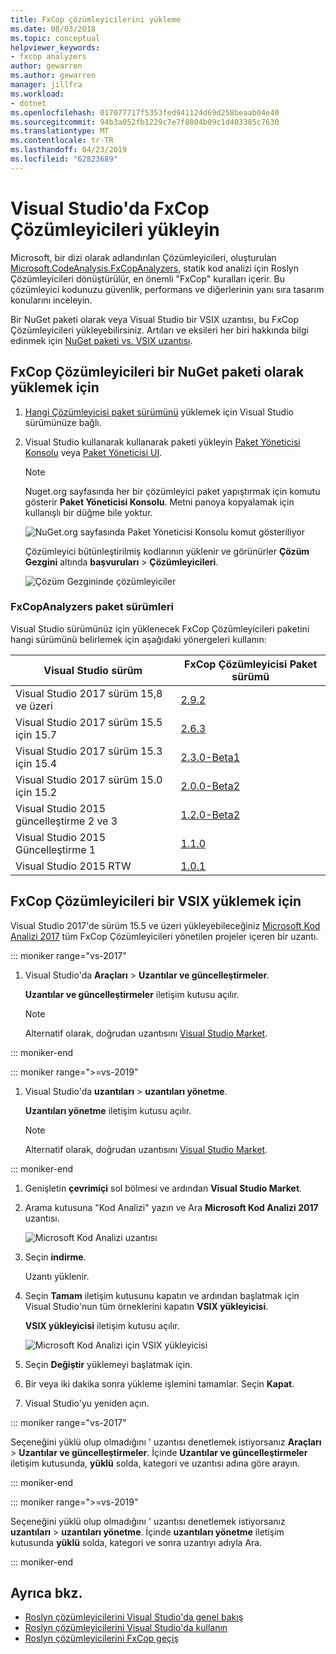 ```yaml
---
title: FxCop çözümleyicilerini yükleme
ms.date: 08/03/2018
ms.topic: conceptual
helpviewer_keywords:
- fxcop analyzers
author: gewarren
ms.author: gewarren
manager: jillfra
ms.workload:
- dotnet
ms.openlocfilehash: 017077717f5353fed941124d69d258beaab04e40
ms.sourcegitcommit: 94b3a052fb1229c7e7f8804b09c1d403385c7630
ms.translationtype: MT
ms.contentlocale: tr-TR
ms.lasthandoff: 04/23/2019
ms.locfileid: "62823689"
---
```

# <a name="install-fxcop-analyzers-in-visual-studio"></a>Visual Studio'da FxCop Çözümleyicileri yükleyin

Microsoft, bir dizi olarak adlandırılan Çözümleyicileri, oluşturulan [Microsoft.CodeAnalysis.FxCopAnalyzers](https://www.nuget.org/packages/Microsoft.CodeAnalysis.FxCopAnalyzers), statik kod analizi için Roslyn Çözümleyicileri dönüştürülür, en önemli "FxCop" kuralları içerir. Bu çözümleyici kodunuzu güvenlik, performans ve diğerlerinin yanı sıra tasarım konularını inceleyin.

Bir NuGet paketi olarak veya Visual Studio bir VSIX uzantısı, bu FxCop Çözümleyicileri yükleyebilirsiniz. Artıları ve eksileri her biri hakkında bilgi edinmek için [NuGet paketi vs. VSIX uzantısı](roslyn-analyzers-overview.md#nuget-package-versus-vsix-extension).

## <a name="to-install-fxcop-analyzers-as-a-nuget-package"></a>FxCop Çözümleyicileri bir NuGet paketi olarak yüklemek için

1. [Hangi Çözümleyicisi paket sürümünü](#fxcopanalyzers-package-versions) yüklemek için Visual Studio sürümünüze bağlı.

2. Visual Studio kullanarak kullanarak paketi yükleyin [Paket Yöneticisi Konsolu](/nuget/quickstart/install-and-use-a-package-in-visual-studio#package-manager-console) veya [Paket Yöneticisi UI](/nuget/quickstart/install-and-use-a-package-in-visual-studio#package-manager-console).

   > [!NOTE]
   > Nuget.org sayfasında her bir çözümleyici paket yapıştırmak için komutu gösterir **Paket Yöneticisi Konsolu**. Metni panoya kopyalamak için kullanışlı bir düğme bile yoktur.
   >
   > ![NuGet.org sayfasında Paket Yöneticisi Konsolu komut gösteriliyor](media/nuget-package-manager-command.png)

   Çözümleyici bütünleştirilmiş kodlarının yüklenir ve görünürler **Çözüm Gezgini** altında **başvuruları** > **Çözümleyicileri**.

   ![Çözüm Gezgininde çözümleyiciler](media/solution-explorer-analyzers-node.png)

### <a name="fxcopanalyzers-package-versions"></a>FxCopAnalyzers paket sürümleri

Visual Studio sürümünüz için yüklenecek FxCop Çözümleyicileri paketini hangi sürümünü belirlemek için aşağıdaki yönergeleri kullanın:

| Visual Studio sürüm | FxCop Çözümleyicisi Paket sürümü |
| - | - |
| Visual Studio 2017 sürüm 15,8 ve üzeri | [2.9.2](https://www.nuget.org/packages/Microsoft.CodeAnalysis.FxCopAnalyzers/2.9.2) |
| Visual Studio 2017 sürüm 15.5 için 15.7 | [2.6.3](https://www.nuget.org/packages/Microsoft.CodeAnalysis.FxCopAnalyzers/2.6.3) |
| Visual Studio 2017 sürüm 15.3 için 15.4 | [2.3.0-Beta1](https://www.nuget.org/packages/Microsoft.CodeAnalysis.FxCopAnalyzers/2.3.0-beta1) |
| Visual Studio 2017 sürüm 15.0 için 15.2 | [2.0.0-Beta2](https://www.nuget.org/packages/Microsoft.CodeAnalysis.FxCopAnalyzers/2.0.0-beta2) |
| Visual Studio 2015 güncelleştirme 2 ve 3 | [1.2.0-Beta2](https://www.nuget.org/packages/Microsoft.CodeAnalysis.FxCopAnalyzers/1.2.0-beta2) |
| Visual Studio 2015 Güncelleştirme 1 | [1.1.0](https://www.nuget.org/packages/Microsoft.CodeAnalysis.FxCopAnalyzers/1.1.0) |
| Visual Studio 2015 RTW | [1.0.1](https://www.nuget.org/packages/Microsoft.CodeAnalysis.FxCopAnalyzers/1.0.1) |

## <a name="to-install-fxcop-analyzers-as-a-vsix"></a>FxCop Çözümleyicileri bir VSIX yüklemek için

Visual Studio 2017'de sürüm 15.5 ve üzeri yükleyebileceğiniz [Microsoft Kod Analizi 2017](https://marketplace.visualstudio.com/items?itemName=VisualStudioPlatformTeam.MicrosoftCodeAnalysis2017) tüm FxCop Çözümleyicileri yönetilen projeler içeren bir uzantı.

::: moniker range="vs-2017"

1. Visual Studio'da **Araçları** > **Uzantılar ve güncelleştirmeler**.

   **Uzantılar ve güncelleştirmeler** iletişim kutusu açılır.

   > [!NOTE]
   > Alternatif olarak, doğrudan uzantısını [Visual Studio Market](https://marketplace.visualstudio.com/items?itemName=VisualStudioPlatformTeam.MicrosoftCodeAnalysis2017).

::: moniker-end

::: moniker range=">=vs-2019"

1. Visual Studio'da **uzantıları** > **uzantıları yönetme**.

   **Uzantıları yönetme** iletişim kutusu açılır.

   > [!NOTE]
   > Alternatif olarak, doğrudan uzantısını [Visual Studio Market](https://marketplace.visualstudio.com/items?itemName=VisualStudioPlatformTeam.MicrosoftCodeAnalysis2017).

::: moniker-end

1. Genişletin **çevrimiçi** sol bölmesi ve ardından **Visual Studio Market**.

1. Arama kutusuna "Kod Analizi" yazın ve Ara **Microsoft Kod Analizi 2017** uzantısı.

   ![Microsoft Kod Analizi uzantısı](media/extensions-and-updates-code-analysis.png)

1. Seçin **indirme**.

   Uzantı yüklenir.

1. Seçin **Tamam** iletişim kutusunu kapatın ve ardından başlatmak için Visual Studio'nun tüm örneklerini kapatın **VSIX yükleyicisi**.

   **VSIX yükleyicisi** iletişim kutusu açılır.

   ![Microsoft Kod Analizi için VSIX yükleyicisi](media/vsix-installer-code-analysis.png)

1. Seçin **Değiştir** yüklemeyi başlatmak için.

1. Bir veya iki dakika sonra yükleme işlemini tamamlar. Seçin **Kapat**.

1. Visual Studio'yu yeniden açın.

::: moniker range="vs-2017"

Seçeneğini yüklü olup olmadığını ' uzantısı denetlemek istiyorsanız **Araçları** > **Uzantılar ve güncelleştirmeler**. İçinde **Uzantılar ve güncelleştirmeler** iletişim kutusunda, **yüklü** solda, kategori ve uzantısı adına göre arayın.

::: moniker-end

::: moniker range=">=vs-2019"

Seçeneğini yüklü olup olmadığını ' uzantısı denetlemek istiyorsanız **uzantıları** > **uzantıları yönetme**. İçinde **uzantıları yönetme** iletişim kutusunda **yüklü** solda, kategori ve sonra uzantıyı adıyla Ara.

::: moniker-end

## <a name="see-also"></a>Ayrıca bkz.

- [Roslyn çözümleyicilerini Visual Studio'da genel bakış](../code-quality/roslyn-analyzers-overview.md)
- [Roslyn çözümleyicilerini Visual Studio'da kullanın](../code-quality/use-roslyn-analyzers.md)
- [Roslyn çözümleyicilerini FxCop geçiş](../code-quality/fxcop-analyzers.yml)
